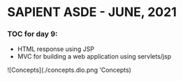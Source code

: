 # SAPIENT ASDE - JUNE, 2021

### TOC for day 9:

-   HTML response using JSP
-   MVC for building a web application using servlets/jsp

![Concepts](./concepts.dio.png 'Concepts)
